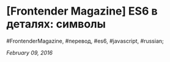 <script type="text/javascript">
	window.location.href = 'http://frontender.info/es6-in-depth-symbols/';
</script>

# [Frontender Magazine] ES6 в деталях: символы

#FrontenderMagazine, #перевод, #es6, #javascript, #russian;

_February 09, 2016_